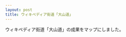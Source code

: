 ```yaml
---
layout: post
title: ウィキペディア街道「大山道」
---
```


ウィキペディア街道「大山道」の成果をマップにしました。

<script src="https://embed.github.com/view/geojson/wikipedia-kaido/wikipedia-kaido/master/oyamamichi.geojson"></script>

